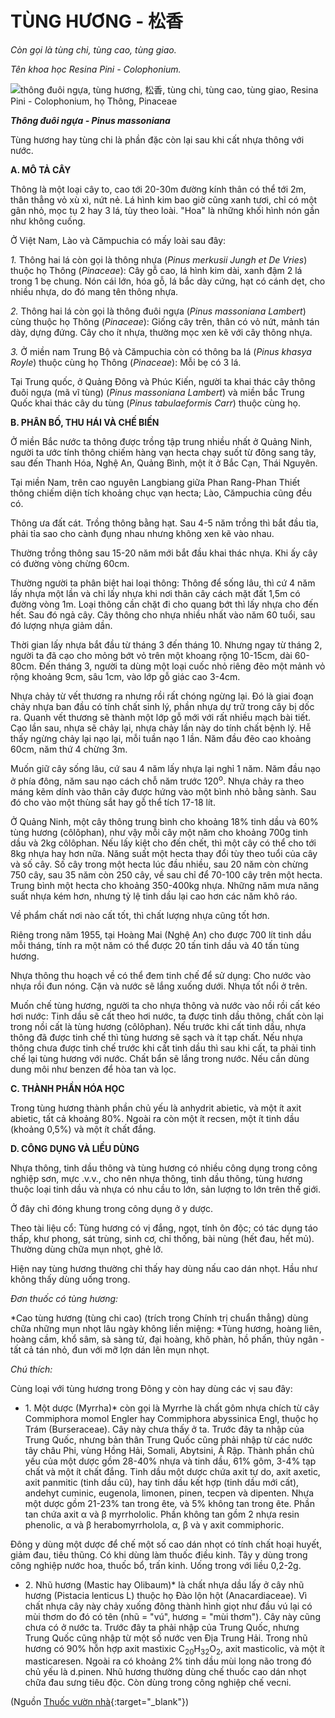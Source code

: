 # TÙNG HƯƠNG - 松香

*Còn gọi là tùng chi, tùng cao, tùng giao.*

*Tên khoa học Resina Pini - Colophonium.*

![thông đuôi ngựa, tùng hương, 松香, tùng chi, tùng cao, tùng giao, Resina Pini - Colophonium, họ Thông, Pinaceae](/imgs/caythuoc/dtl/tung-huong.jpg)

***Thông đuôi ngựa - Pinus massoniana***

Tùng hương hay tùng chi là phần đặc còn lại sau khi cất nhựa thông với nước.

**A. MÔ TẢ CÂY**

Thông là một loại cây to, cao tới 20-30m đường kính thân có thể tới 2m, thân thẳng vỏ xù xì, nứt nẻ. Lá hình kim bao giờ cũng xanh tươi, chỉ có một gân nhỏ, mọc tụ 2 hay 3 lá, tùy theo loài. "Hoa" là những khối hình nón gần như không cuống.

Ở Việt Nam, Lào và Cămpuchia có mấy loài sau đây:

*1.* Thông hai lá còn gọi là thông nhựa (*Pinus merkusii Jungh et De Vries*) thuộc họ Thông (*Pinaceae*): Cây gỗ cao, lá hình kim dài, xanh đậm 2 lá trong 1 bẹ chung. Nón cái lớn, hóa gỗ, lá bắc dày cứng, hạt có cánh dẹt, cho nhiều nhựa, do đó mang tên thông nhựa.

*2.* Thông hai lá còn gọi là thông đuôi ngựa (*Pinus massoniana Lambert*) cùng thuộc họ Thông (*Pinaceae*): Giống cây trên, thân có vỏ nứt, mảnh tán dày, dựng đứng. Cây cho ít nhựa, thường mọc xen kẽ với cây thông nhựa.

*3.* Ở miền nam Trung Bộ và Cămpuchia còn có thông ba lá (*Pinus khasya Royle*) thuộc cùng họ Thông (*Pinaceae*): Mỗi bẹ có 3 lá.

Tại Trung quốc, ở Quảng Đông và Phúc Kiến, người ta khai thác cây thông đuôi ngựa (mã vĩ tùng) (*Pinus massoniana Lambert*) và miền bắc Trung Quốc khai thác cây du tùng (*Pinus tabulaeformis Carr*) thuộc cùng họ.

**B. PHÂN BỐ, THU HÁI VÀ CHẾ BIẾN**

Ở miền Bắc nước ta thông được trồng tập trung nhiều nhất ở Quảng Ninh, người ta ước tính thông chiếm hàng vạn hecta chạy suốt từ đông sang tây, sau đến Thanh Hóa, Nghệ An, Quảng Bình, một ít ở Bắc Cạn, Thái Nguyên.

Tại miền Nam, trên cao nguyên Langbiang giữa Phan Rang-Phan Thiết thông chiếm diện tích khoảng chục vạn hecta; Lào, Cămpuchia cũng đều có.

Thông ưa đất cát. Trồng thông bằng hạt. Sau 4-5 năm trồng thì bắt đầu tỉa, phải tỉa sao cho cành đụng nhau nhưng không xen kẽ vào nhau.

Thường trồng thông sau 15-20 năm mới bắt đầu khai thác nhựa. Khi ấy cây có đường vòng chừng 60cm.

Thường người ta phân biệt hai loại thông: Thông để sống lâu, thì cứ 4 năm lấy nhựa một lần và chỉ lấy nhựa khi nơi thân cây cách mặt đất 1,5m có đường vòng 1m. Loại thông cần chặt đi cho quang bớt thì lấy nhựa cho đến hết. Sau đó ngả cây. Cây thông cho nhựa nhiều nhất vào năm 60 tuổi, sau đó lượng nhựa giảm dần.

Thời gian lấy nhựa bắt đầu từ tháng 3 đến tháng 10. Nhưng ngay từ tháng 2, người ta đã cạo cho mỏng bớt vỏ trên một khoang rộng 10-15cm, dài 60-80cm. Đến tháng 3, người ta dùng một loại cuốc nhỏ riêng đẽo một mảnh vỏ rộng khoảng 9cm, sâu 1cm, vào lớp gỗ giác cao 3-4cm.

Nhựa chảy từ vết thương ra nhưng rồi rất chóng ngừng lại. Đó là giai đoạn chảy nhựa ban đầu có tính chất sinh lý, phần nhựa dự trữ trong cây bị dốc ra. Quanh vết thương sẽ thành một lớp gỗ mới với rất nhiều mạch bài tiết. Cạo lần sau, nhựa sẽ chảy lại, nhựa chảy lần này do tính chất bệnh lý. Hễ thấy ngừng chảy lại nạo lại, mỗi tuần nạo 1 lần. Năm đầu đẽo cao khoảng 60cm, năm thứ 4 chừng 3m.

Muốn giữ cây sống lâu, cứ sau 4 năm lấy nhựa lại nghỉ 1 năm. Năm đầu nạo ở phía đông, năm sau nạo cách chỗ năm trước 120<sup>o</sup>. Nhựa chảy ra theo máng kẽm dính vào thân cây được hứng vào một bình nhỏ bằng sành. Sau đó cho vào một thùng sắt hay gỗ thể tích 17-18 lít.

Ở Quảng Ninh, một cây thông trung bình cho khoảng 18% tinh dầu và 60% tùng hương (côlôphan), như vậy mỗi cây một năm cho khoảng 700g tinh dầu và 2kg côlôphan. Nếu lấy kiệt cho đến chết, thì một cây có thể cho tới 8kg nhựa hay hơn nữa. Năng suất một hecta thay đổi tùy theo tuổi của cây và số cây. Số cây trong một hecta lúc đầu nhiều, sau 20 năm còn chừng 750 cây, sau 35 năm còn 250 cây, về sau chỉ để 70-100 cây trên một hecta. Trung bình một hecta cho khoảng 350-400kg nhựa. Những năm mưa năng suất nhựa kém hơn, nhưng tỷ lệ tinh dầu lại cao hơn các năm khô ráo.

Về phẩm chất nơi nào cất tốt, thì chất lượng nhựa cũng tốt hơn.

Riêng trong năm 1955, tại Hoàng Mai (Nghệ An) cho được 700 lít tinh dầu mỗi tháng, tính ra một năm có thể được 20 tấn tinh dầu và 40 tấn tùng hương.

Nhựa thông thu hoạch về có thể đem tinh chế để sử dụng: Cho nước vào nhựa rồi đun nóng. Cặn và nước sẽ lắng xuống dưới. Nhựa tốt nổi ở trên.

Muốn chế tùng hương, người ta cho nhựa thông và nước vào nồi rồi cất kéo hơi nước: Tinh dầu sẽ cất theo hơi nước, ta được tinh dầu thông, chất còn lại trong nồi cất là tùng hương (côlôphan). Nếu trước khi cất tinh dầu, nhựa thông đã được tinh chế thì tùng hương sẽ sạch và ít tạp chất. Nếu nhựa thông chưa được tinh chế trước khi cất tinh dầu thì sau khi cất, ta phải tinh chế lại tùng hương với nước. Chất bẩn sẽ lắng trong nước. Nếu cần dùng dung môi như benzen để hòa tan và lọc.

**C. THÀNH PHẦN HÓA HỌC**

Trong tùng hương thành phần chủ yếu là anhydrit abietic, và một ít axit abietic, tất cả khoảng 80%. Ngoài ra còn một ít recsen, một ít tinh dầu (khoảng 0,5%) và một ít chất đắng.

**D. CÔNG DỤNG VÀ LIỀU DÙNG**

Nhựa thông, tinh dầu thông và tùng hương có nhiều công dụng trong công nghiệp sơn, mực .v.v., cho nên nhựa thông, tinh dầu thông, tùng hương thuộc loại tinh dầu và nhựa có nhu cầu to lớn, sản lượng to lớn trên thế giới.

Ở đây chỉ đóng khung trong công dụng ở y dược.

Theo tài liệu cổ: Tùng hương có vị đắng, ngọt, tính ôn độc; có tác dụng táo thấp, khư phong, sát trùng, sinh cơ, chỉ thống, bài nùng (hết đau, hết mủ). Thường dùng chữa mụn nhọt, ghẻ lở.

Hiện nay tùng hương thường chỉ thấy hay dùng nấu cao dán nhọt. Hầu như không thấy dùng uống trong.

*Đơn thuốc có tùng hương:*

*Cao tùng hương (tùng chi cao) (trích trong Chính trị chuẩn thẳng) dùng chữa những mụn nhọt lâu ngày không liền miệng: *Tùng hương, hoàng liên, hoàng cầm, khổ sâm, sà sàng tử, đại hoàng, khô phàn, hồ phấn, thủy ngân - tất cả tán nhỏ, đun với mỡ lợn dán lên mụn nhọt.

*Chú thích:*

Cùng loại với tùng hương trong Đông y còn hay dùng các vị sau đây:

* 1\. Một dược (Myrrha)* còn gọi là Myrrhe là chất gôm nhựa chích từ cây Commiphora momol Engler hay Commiphora abyssinica Engl, thuộc họ Trám (Burseraceae). Cây này chưa thấy ở ta. Trước đây ta nhập của Trung Quốc, nhưng bản thân Trung Quốc cũng phải nhập từ các nước tây châu Phi, vùng Hồng Hải, Somali, Abytsini, Ả Rập. Thành phần chủ yếu của một dược gồm 28-40% nhựa và tinh dầu, 61% gôm, 3-4% tạp chất và một ít chất đắng. Tinh dầu một dược chứa axit tự do, axit axetic, axit panmitic (tinh dầu cũ), hay tinh dầu kết hợp (tinh dầu mới cất), andehyt cuminic, eugenola, limonen, pinen, tecpen và dipenten. Nhựa một dược gồm 21-23% tan trong ête, và 5% không tan trong ête. Phần tan chứa axit α và β myrrhololic. Phần không tan gồm 2 nhựa resin phenolic, α và β herabomyrrholola, α, β và γ axit commiphoric.

Đông y dùng một dược để chế một số cao dán nhọt có tính chất hoại huyết, giảm đau, tiêu thũng. Có khi dùng làm thuốc điều kinh. Tây y dùng trong công nghiệp nước hoa, thuốc bổ, trấn kinh. Uống trong với liều 0,2-2g.

* 2\. Nhũ hương (Mastic hay Olibaum)* là chất nhựa dầu lấy ở cây nhũ hương (Pistacia lenticus L) thuộc họ Đào lộn hột (Anacardiaceae). Vì chất nhựa cây này chảy xuống đông thành hình giọt như đầu vú lại có mùi thơm do đó có tên (nhũ = "vú", hương = "mùi thơm"). Cây này cũng chưa có ở nước ta. Trước đây ta phải nhập của Trung Quốc, nhưng Trung Quốc cũng nhập từ một số nước ven Địa Trung Hải. Trong nhũ hương có 90% hỗn hợp axit mastixic C<sub>20</sub>H<sub>32</sub>O<sub>2</sub>, axit masticolic, và một ít masticaresen. Ngoài ra có khoảng 2% tinh dầu mùi long não trong đó chủ yếu là d.pinen. Nhũ hương thường dùng chế thuốc cao dán nhọt chữa đau sưng tiêu độc. Còn dùng trong công nghiệp chế vecni.


(Nguồn [Thuốc vườn nhà](http://thuocvuonnha.com){:target="_blank"})